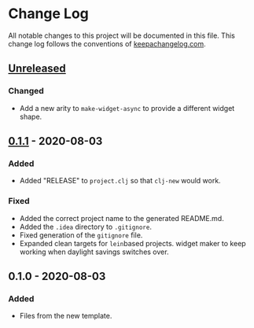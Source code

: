 # Change Log
All notable changes to this project will be documented in this file. This change log follows the conventions of [keepachangelog.com](http://keepachangelog.com/).

## [Unreleased]
### Changed
- Add a new arity to `make-widget-async` to provide a different widget shape.

## [0.1.1] - 2020-08-03

### Added

- Added "RELEASE" to `project.clj` so that `clj-new` would work.

### Fixed

- Added the correct project name to the generated README.md.
- Added the `.idea` directory to `.gitignore`.
- Fixed generation of the `gitignore` file.
- Expanded clean targets for `lein`based projects. widget maker to keep working when daylight savings switches over.

## 0.1.0 - 2020-08-03
### Added
- Files from the new template.

[Unreleased]: https://github.com/clartaq/fwm-spa-template/compare/0.1.1...HEAD
[0.1.1]: https://github.com/clartaq/fwm-spa-tempate/compare/0.1.0...0.1.1
